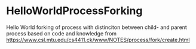 # HelloWorldProcessForking
Hello World forking of process with distinciton between child- and parent process based on code and knowledge from https://www.csl.mtu.edu/cs4411.ck/www/NOTES/process/fork/create.html